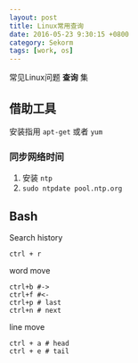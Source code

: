 ```yaml
---
layout: post
title: Linux常用查询
date: 2016-05-23 9:30:15 +0800
category: Sekorm
tags: [work, os]
---
```


常见Linux问题 **查询** 集

## 借助工具

安装指用 `apt-get` 或者 `yum`

### 同步网络时间

1. 安装 `ntp`
2. `sudo ntpdate pool.ntp.org`

## Bash

Search history

```
ctrl + r
```

word move

```
ctrl+b #->
ctrl+f #<-
ctrl+p # last
ctrl+n # next
```

line move

```
ctrl + a # head
ctrl + e # tail
```
